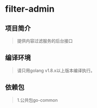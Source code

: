 # filter-admin

## 项目简介
> 提供内容过滤服务的后台接口

## 编译环境
> 请只用golang v1.8.x以上版本编译执行。  

## 依赖包
> 1.公共包go-common  

